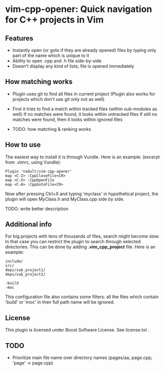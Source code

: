 # vim-cpp-opener: Quick navigation for C++ projects in Vim

## Features
- Instantly open (or goto if they are already opened) files by
  typing only part of the name which is unique to it
- Ability to open .cpp and .h file side-by-side
- Doesn't display any kind of lists, file is opened immediately


## How matching works

- Plugin uses git to find all files in current project
  (Plugin also works for projects which don't use git only not as well)

- First it tries to find a match within tracked files (within sub-modules as well)
  If no matches were found, it looks within untracked files
  If still no matches were found, then it looks within ignored files

- TODO: how matching & ranking works
 
## How to use

The easiest way to install it is through Vundle. Here is an example:
(excerpt from .vimrc, using Vundle):

```
Plugin 'nadult/vim-cpp-opener' 
map <C-Z> :CppCloseFile<CR>
map <C-X> :CppOpenFile 
map <C-A> :CppGotoFile<CR>
```

Now after pressing Ctrl+X and typing 'myclass' in hypothetical project,
the plugin will open MyClass.h and MyClass.cpp side by side.

TODO: write better description

## Additional info

For big projects with tens of thousands of files, search might become slow.
In that case you can restrict the plugin to search through selected directories.
This can be done by adding **.vim\_cpp\_project** file. Here is an example:
```
include/
src/
deps/sub_project1/
deps/sub_project2/

-build
-moc
```
This configuration file also contains some filters: all the files which contain
'build' or 'moc' in their full path name will be ignored.

## License

This plugin is licensed under Boost Software License. See license.txt .

## TODO

- Prioritize main file name over directory names (pages/aa, page.cpp; 'page' -> page.cpp)
